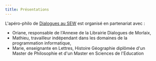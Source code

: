 ```yaml
---
title: Présentations
---
```

L'apéro-philo de [Dialogues au SEW](https://facebook.com/annexedialoguesmorlaixsew) est organisé en partenariat avec :

- Oriane, responsable de l'Annexe de la Librairie Dialogues de Morlaix,
- Mathieu, travailleur indépendant dans les domaines de la programmation informatique,
- Marie, enseignante en Lettres, Histoire Géographie diplômée d'un Master de Philosophie et d'un Master en Sciences de l'Education

